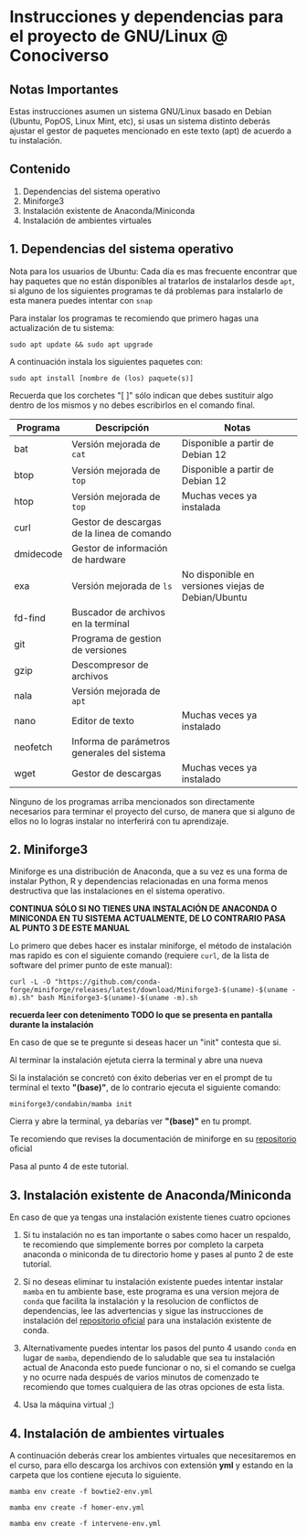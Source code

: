 # Instrucciones y dependencias para el proyecto de GNU/Linux @ Conociverso

## Notas Importantes

Estas instrucciones asumen un sistema GNU/Linux basado en Debian (Ubuntu, PopOS, Linux Mint, etc), si usas un sistema distinto deberás ajustar el gestor de paquetes mencionado en este texto (apt) de acuerdo a tu instalación.

## Contenido

1. Dependencias del sistema operativo
2. Miniforge3
3. Instalación existente de Anaconda/Miniconda
4. Instalación de ambientes virtuales

## 1. Dependencias del sistema operativo

Nota para los usuarios de Ubuntu: Cada día es mas frecuente encontrar que hay paquetes que no están disponibles al tratarlos de instalarlos desde `apt`, si alguno de los siguientes programas te dá problemas para instalarlo de esta manera puedes intentar con `snap` 

Para instalar los programas te recomiendo que primero hagas una actualización de tu sistema: 

`sudo apt update && sudo apt upgrade`

A continuación instala los siguientes paquetes con:

`sudo apt install [nombre de (los) paquete(s)]`

Recuerda que los corchetes "[ ]" sólo indican que debes sustituir algo dentro de los mismos y no debes escribirlos en el comando final.

|Programa|Descripción|Notas|
|--------|-----------|-----|
|bat|Versión mejorada de `cat`| Disponible a partir de Debian 12 |
|btop|Versión mejorada de `top`|Disponible a partir de Debian 12 |
|htop|Versión mejorada de `top`|Muchas veces ya instalada|
|curl|Gestor de descargas de la linea de comando||
|dmidecode|Gestor de información de hardware||
|exa|Versión mejorada de `ls`|No disponible en versiones viejas de Debian/Ubuntu|
|fd-find|Buscador de archivos en la terminal||
|git|Programa de gestion de versiones||
|gzip|Descompresor de archivos||
|nala|Versión mejorada de `apt`||
|nano|Editor de texto|Muchas veces ya instalado|
|neofetch|Informa de parámetros generales del sistema||
|wget|Gestor de descargas|Muchas veces ya instalado|

Ninguno de los programas arriba mencionados son directamente necesarios para terminar el proyecto del curso, de manera que si alguno de ellos no lo logras instalar no interferirá con tu aprendizaje.

## 2. Miniforge3

Miniforge es una distribución de Anaconda, que a su vez es una forma de instalar Python, R y dependencias relacionadas en una forma menos destructiva que las instalaciones en el sistema operativo. 

**CONTINUA SÓLO SI NO TIENES UNA INSTALACIÓN DE ANACONDA O MINICONDA EN TU SISTEMA ACTUALMENTE, DE LO CONTRARIO PASA AL PUNTO 3 DE ESTE MANUAL**

Lo primero que debes hacer es instalar miniforge, el método de instalación mas rapido es con el siguiente comando (requiere `curl`, de la lista de software del primer punto de este manual):

`curl -L -O "https://github.com/conda-forge/miniforge/releases/latest/download/Miniforge3-$(uname)-$(uname -m).sh"
bash Miniforge3-$(uname)-$(uname -m).sh`

**recuerda leer con detenimento TODO lo que se presenta en pantalla durante la instalación**

En caso de que se te pregunte si deseas hacer un "init" contesta que si.

Al terminar la instalación ejetuta cierra la terminal y abre una nueva

Si la instalación se concretó con éxito deberias ver en el prompt de tu terminal el texto **"(base)"**, de lo contrario ejecuta el siguiente comando:

`miniforge3/condabin/mamba init`

Cierra y abre la terminal, ya debarías ver **"(base)"** en tu prompt.

Te recomiendo que revises la documentación de miniforge en su [repositorio](https://github.com/conda-forge/miniforge) oficial

Pasa al punto 4 de este tutorial.

## 3. Instalación existente de Anaconda/Miniconda

En caso de que ya tengas una instalación existente tienes cuatro opciones

1. Si tu instalación no es tan importante o sabes como hacer un respaldo, te recomiendo que simplemente borres por completo la carpeta anaconda o miniconda de tu directorio home y pases al punto 2 de este tutorial.

2. Si no deseas eliminar tu instalación existente puedes intentar instalar `mamba` en tu ambiente base, este programa es una version mejora de `conda` que facilita la instalación y la resolucion de conflictos de dependencias, lee las advertencias y sigue las instrucciones de instalación del [repositorio oficial](https://mamba.readthedocs.io/en/latest/installation/mamba-installation.html) para una instalación existente de conda.

3. Alternativamente puedes intentar los pasos del punto 4 usando `conda` en lugar de `mamba`, dependiendo de lo saludable que sea tu instalación actual de Anaconda esto puede funcionar o no, si el comando se cuelga y no ocurre nada después de varios minutos de comenzado te recomiendo que tomes cualquiera de las otras opciones de esta lista.

4. Usa la máquina virtual ;)

## 4. Instalación de ambientes virtuales

A continuación deberás crear los ambientes virtuales que necesitaremos en el curso, para ello descarga los archivos con extensión **yml** y estando en la carpeta que los contiene ejecuta lo siguiente.

`mamba env create -f bowtie2-env.yml`

`mamba env create -f homer-env.yml`

`mamba env create -f intervene-env.yml`


